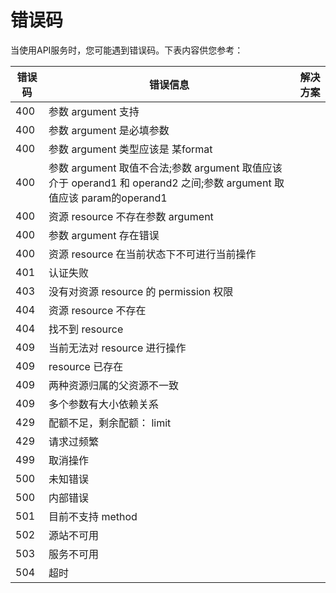 # 错误码


当使用API服务时，您可能遇到错误码。下表内容供您参考：


| 错误码|错误信息|解决方案|
|-|-|-|
| 400 |  参数 argument 支持  |      |
| 400 |  参数 argument 是必填参数 |   |
| 400 | 参数 argument  类型应该是 某format  |   |
| 400 | 参数 argument  取值不合法;参数 argument 取值应该介于 operand1 和 operand2 之间;参数  argument 取值应该 param的operand1 |   |
| 400 |  资源 resource 不存在参数 argument |   |
| 400 |  参数 argument 存在错误  |      |
| 400 |  资源 resource 在当前状态下不可进行当前操作  |      |
| 401 |  认证失败  |      |
| 403 |  没有对资源 resource 的 permission 权限  |      |
| 404 |  资源 resource 不存在  |      |
| 404 |  找不到 resource   |      |
| 409 |  当前无法对 resource 进行操作  |      |
| 409 |  resource 已存在  |      |
| 409 |  两种资源归属的父资源不一致  |      |
| 409 |  多个参数有大小依赖关系  |      |
| 429 |  配额不足，剩余配额： limit   |      |
| 429 |  请求过频繁  |      |
| 499 |  取消操作  |      |
| 500 |  未知错误  |      |
| 500 |  内部错误 |      |
| 501 |  目前不支持 method   |      |
| 502 |  源站不可用  |      |
| 503 |  服务不可用  |      |
| 504 |  超时  |      |

